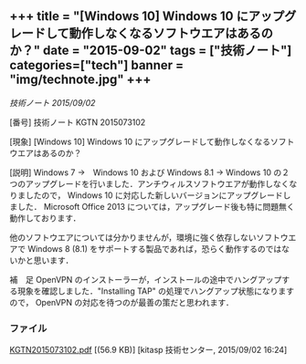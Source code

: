 +++
title = "[Windows 10] Windows 10 にアップグレードして動作しなくなるソフトウエアはあるのか？"
date = "2015-09-02"
tags = ["技術ノート"]
categories=["tech"]
banner = "img/technote.jpg"
+++
------------------------------------------------------------------------------------

*技術ノート
2015/09/02*

[番号]
技術ノート KGTN 2015073102

[現象]
[Windows 10] Windows 10
にアップグレードして動作しなくなるソフトウエアはあるのか？

[説明]
Windows 7 →　Windows 10 および Windows 8.1 → Windows 10
の２つのアップグレードを行いました．アンチウィルスソフトウエアが動作しなくなりましたので，
Windows 10 に対応した新しいバージョンにアップグレードしました．
Microsoft Office 2013
については，アップグレード後も特に問題無く動作しております．

他のソフトウエアについては分かりませんが，環境に強く依存しないソフトウエアで
Windows 8 (8.1)
をサポートする製品であれば，恐らく動作するのではないかと思います．

補　足
OpenVPN
のインストーラーが，インストールの途中でハングアップする現象を確認しました．"Installing
TAP" の処理でハングアップ状態になりますので， OpenVPN
の対応を待つのが最善の策だと思われます．

### ファイル


[KGTN2015073102.pdf](http://techreport.kitasp.net/attachments/download/2198/KGTN2015073102.pdf) [(56.9 KB)] [kitasp 技術センター, 2015/09/02
16:24]